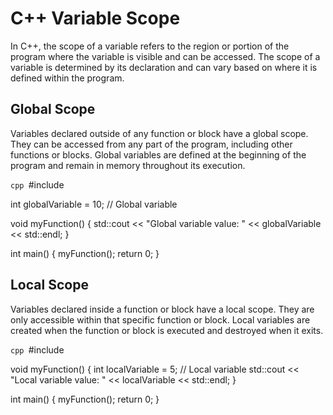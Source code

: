 # C++ Variable Scope

In C++, the scope of a variable refers to the region or portion of the program where the variable is visible and can be accessed. The scope of a variable is determined by its declaration and can vary based on where it is defined within the program.

## Global Scope

Variables declared outside of any function or block have a global scope. They can be accessed from any part of the program, including other functions or blocks. Global variables are defined at the beginning of the program and remain in memory throughout its execution.

``cpp
``#include <iostream>

int globalVariable = 10;    // Global variable

void myFunction() {
    std::cout << "Global variable value: " << globalVariable << std::endl;
}

int main() {
    myFunction();
    return 0;
}

## Local Scope

Variables declared inside a function or block have a local scope. They are only accessible within that specific function or block. Local variables are created when the function or block is executed and destroyed when it exits.

``cpp
``#include <iostream>

void myFunction() {
    int localVariable = 5;    // Local variable
    std::cout << "Local variable value: " << localVariable << std::endl;
}

int main() {
    myFunction();
    return 0;
}


